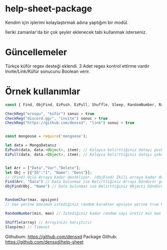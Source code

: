 # help-sheet-package

Kendim için işlerimi kolaylaştırmak adına yaptığım bir modül.

İleriki zamanlar'da bir çok şeyler eklenecek tabi kullanmak isterseniz.

# Güncellemeler

Türkçe küfür regex desteği eklendi.
3 Adet regex kontrol ettirme vardır Invite/Link/Küfür sonucunu Boolean verir.

# Örnek kullanımlar
```js
const { Find, ObjFind, EzPush, EzPull, Shuffle, Sleep, RandomNumber, RandomChar, CheckReg } = require('help-sheet')

CheckReg("orospu", "küfür") sonuc > true
CheckReg("discord.gg/", "invite") sonuc > true
CheckReg("https://github.com/densxd", "link") sonuc > true


const mongoose = require('mongoose');

let data = MongoDatanız
EzPush(data, data.<Object>, item); // Kolayca belirttiğiniz datayı pushlar
EzPull(data, data.<Object>, item); // Kolayca belirttiğiniz datayı çeker


let Arr = ["Data","Var","Delete"];
let Obj = [{"ID":"1", "Name": "Dens"}];
// (Find) Üçlü Arraya kadar destkliyor. (ObjFind) İkili arraya kadar destekliyor.
Find(Arr, "Data") // Data bulunmaz ise Belirttiğiniz Arrayi Döndürür geri.
ObjFind(Obj, "Name") // Data bulunmaz ise Belirttiğiniz Objecti Döndürür geri.


RandomChar(max, opsiyon) 
// max yerine maximum istediğiniz random karakter opsiyon yerine true koyarsanız random karakterlerde büyük harfler olur.

RandomNumber(min, max) // İstediğiniz kadar random sayı üretir min max'a göre.

Shuffle(array) // Arrayinizi karıştırır
Sleep(ms) // Timeout
```

Githubum: https://github.com/densxd
Package Github: https://github.com/densxd/help-sheet

